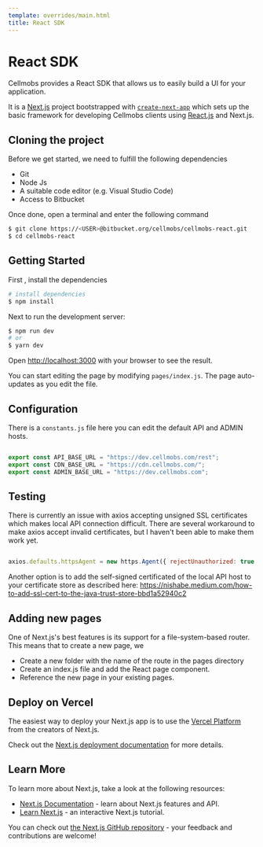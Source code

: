 ```yaml
---
template: overrides/main.html
title: React SDK
---
```


# React SDK

Cellmobs provides a React SDK that allows us to easily build a UI for your application.

It is a [Next.js](https://nextjs.org/) project bootstrapped with [`create-next-app`](https://github.com/vercel/next.js/tree/canary/packages/create-next-app) which sets up the basic framework for developing Cellmobs clients using [React.js](https://reactjs.org/) and Next.js. 

## Cloning the project
Before we get started, we need to fulfill the following dependencies

- Git
- Node Js
- A suitable code editor (e.g. Visual Studio Code)
- Access to Bitbucket

Once done, open a terminal and enter the following command
```bash
$ git clone https://<USER>@bitbucket.org/cellmobs/cellmobs-react.git
$ cd cellmobs-react
```

## Getting Started

First , install the dependencies
```bash
# install dependencies
$ npm install
```
Next to run the development server:

```bash
$ npm run dev
# or
$ yarn dev
```

Open [http://localhost:3000](http://localhost:3000) with your browser to see the result.

You can start editing the page by modifying `pages/index.js`. The page auto-updates as you edit the file.

## Configuration

There is a `constants.js` file here you can edit the default API and ADMIN hosts.

```javascript

export const API_BASE_URL = "https://dev.cellmobs.com/rest";
export const CDN_BASE_URL = "https://cdn.cellmobs.com/";
export const ADMIN_BASE_URL = "https://dev.cellmobs.com";
```
## Testing

There is currently an issue with axios accepting unsigned SSL certificates which makes local API connection difficult.
There are several workaround to make axios accept invalid certificates, but I haven't been able to make them work yet.

```javascript

axios.defaults.httpsAgent = new https.Agent({ rejectUnauthorized: true }); // Not working
```
Another option is to add the self-signed certificated of the local API host to your certificate store as described here:
https://nishabe.medium.com/how-to-add-ssl-cert-to-the-java-trust-store-bbd1a52940c2

## Adding new pages
One of Next.js's best features is its support for a file-system-based router. This means that to create a new page, we

- Create a new folder with the name of the route in the pages directory
- Create an index.js file and add the React page component.
- Reference the new page in your existing pages.


## Deploy on Vercel
The easiest way to deploy your Next.js app is to use the [Vercel Platform](https://vercel.com/import?utm_medium=default-template&filter=next.js&utm_source=create-next-app&utm_campaign=create-next-app-readme) from the creators of Next.js.

Check out the [Next.js deployment documentation](https://nextjs.org/docs/deployment) for more details.

## Learn More
To learn more about Next.js, take a look at the following resources:

- [Next.js Documentation](https://nextjs.org/docs) - learn about Next.js features and API.
- [Learn Next.js](https://nextjs.org/learn) - an interactive Next.js tutorial.

You can check out [the Next.js GitHub repository](https://github.com/vercel/next.js/) - your feedback and contributions are welcome!


<br><br>